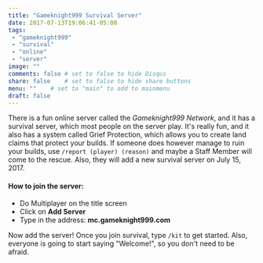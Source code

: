```yaml
---
title: "Gameknight999 Survival Server"
date: 2017-07-13T19:06:41-05:00
tags:
 - "gameknight999"
 - "survival"
 - "online"
 - "server"
image: ""
comments: false # set to false to hide Disqus
share: false 	# set to false to hide share buttons
menu: ""	# set to "main" to add to mainmenu
draft: false
---
```

There is a fun online server called the _Gameknight999 Network_, and it has a survival server, which most people on the server play. It's really fun, and it also has a system called Grief Protection, which allows you to create land claims that protect your builds. If someone does however manage to ruin your builds, use `/report (player) (reason)` and maybe a Staff  Member will come to the rescue. Also, they will add a new survival server on July 15, 2017.

<!--more-->

#### How to join the server:

 - Do Multiplayer on the title screen
 - Click on **Add Server**
 - Type in the address: **mc.gameknight999.com**

Now add the server! Once you join survival, type `/kit` to get started. Also, everyone is going to start saying "Welcome!", so you don't need to be afraid.